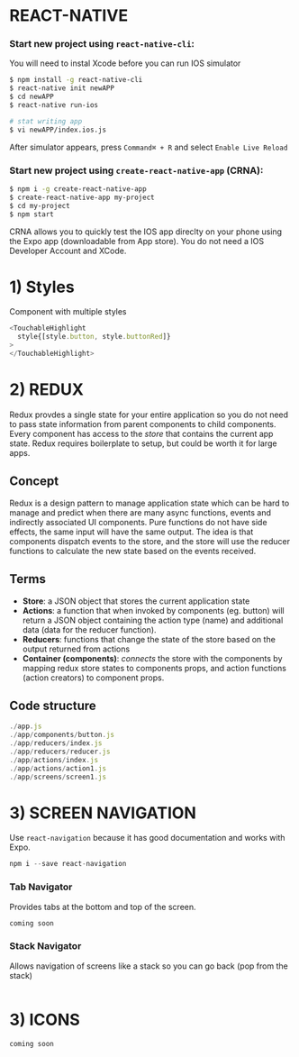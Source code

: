 # REACT-NATIVE

### Start new project using `react-native-cli`:
You will need to instal Xcode before you can run IOS simulator

```sh
$ npm install -g react-native-cli
$ react-native init newAPP 
$ cd newAPP 
$ react-native run-ios

# stat writing app
$ vi newAPP/index.ios.js
```
After simulator appears, press `Command⌘ + R` and select `Enable Live Reload`


### Start new project using `create-react-native-app` (CRNA):
```sh
$ npm i -g create-react-native-app 
$ create-react-native-app my-project 
$ cd my-project 
$ npm start
```
CRNA allows you to quickly test the IOS app direclty on your phone using the Expo app (downloadable from App store).  You do not need a IOS Developer Account and XCode. 


# 1) Styles
Component with multiple styles
```js
<TouchableHighlight
  style{[style.button, style.buttonRed]}
>
</TouchableHighlight>  
```

# 2) REDUX


Redux provdes a single state for your entire application so you do not need to pass state information from parent components to child components.   Every component has access to the *store* that contains the current app state.  Redux requires boilerplate to setup, but could be worth it for large apps.

## Concept
Redux is a design pattern to manage application state which can be hard to manage and predict when there are many async functions, events and indirectly associated UI components.  Pure functions do not have side effects, the same input will have the same output.  The idea is that components dispatch events to the store, and the store will use the reducer functions to calculate the new state based on the events received.  

## Terms
- **Store**: a JSON object that stores the current application state 
- **Actions**: a function that when invoked by components (eg. button) will return a JSON object containing the action type (name) and additional data (data for the reducer function). 
- **Reducers**: functions that change the state of the store based on the output returned from actions
- **Container (components)**: *connects* the store with the components by mapping redux store states to components props, and action functions (action creators) to component props.

## Code structure
```js
./app.js
./app/components/button.js
./app/reducers/index.js
./app/reducers/reducer.js
./app/actions/index.js
./app/actions/action1.js
./app/screens/screen1.js
```


# 3) SCREEN NAVIGATION

Use `react-navigation` because it has good documentation and works with Expo.
```js
npm i --save react-navigation
```

### Tab Navigator
Provides tabs at the bottom and top of the screen.

```js
coming soon
```

### Stack Navigator
Allows navigation of screens like a stack so you can go back (pop from the stack)
```js
```

# 3) ICONS
```js
coming soon
```


